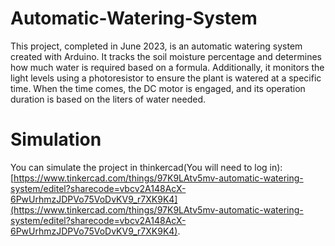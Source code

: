 # Automatic-Watering-System
This project, completed in June 2023, is an automatic watering system created with Arduino. It tracks the soil moisture percentage and determines how much water is required based on a formula. Additionally, it monitors the light levels using a photoresistor to ensure the plant is watered at a specific time. When the time comes, the DC motor is engaged, and its operation duration is based on the liters of water needed.

# Simulation
You can simulate the project in thinkercad(You will need to log in): [https://www.tinkercad.com/things/97K9LAtv5mv-automatic-watering-system/editel?sharecode=vbcv2A148AcX-6PwUrhmzJDPVo75VoDvKV9_r7XK9K4](https://www.tinkercad.com/things/97K9LAtv5mv-automatic-watering-system/editel?sharecode=vbcv2A148AcX-6PwUrhmzJDPVo75VoDvKV9_r7XK9K4).